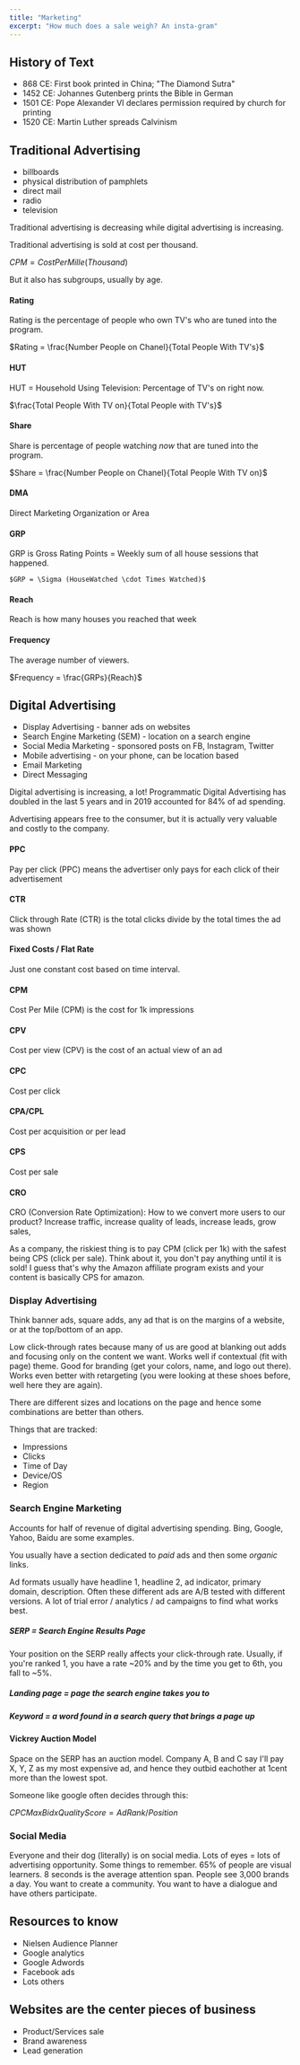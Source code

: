 ```yaml
---
title: "Marketing"
excerpt: "How much does a sale weigh? An insta-gram"
---
```




## History of Text
- 868 CE: First book printed in China; "The Diamond Sutra"
- 1452 CE: Johannes Gutenberg prints the Bible in German
- 1501 CE: Pope Alexander VI declares permission required by church for printing
- 1520 CE: Martin Luther spreads Calvinism

## Traditional Advertising
  - billboards
  - physical distribution of pamphlets
  - direct mail
  - radio
  - television

  Traditional advertising is decreasing while digital advertising is increasing.

Traditional advertising is sold at cost per thousand.

$CPM = Cost Per Mille (Thousand)$

But it also has subgroups, usually by age.

#### Rating
Rating is the percentage of people who own TV's who are tuned into the program.

$Rating = \frac{Number People on Chanel}{Total People With TV's}$

#### HUT
HUT = Household Using Television: Percentage of TV's on right now.

$\frac{Total People With TV on}{Total People with TV's}$

#### Share
Share is percentage of people watching *now* that are tuned into the program.

$Share = \frac{Number People on Chanel}{Total People With TV on}$


#### DMA
Direct Marketing Organization or Area

#### GRP
GRP is Gross Rating Points = Weekly sum of all house sessions that happened.

    $GRP = \Sigma (HouseWatched \cdot Times Watched)$

#### Reach
Reach is how many houses you reached that week

#### Frequency
The average number of viewers.

$Frequency = \frac{GRPs}{Reach}$

## Digital Advertising
- Display Advertising - banner ads on websites
- Search Engine Marketing (SEM) - location on a search engine
- Social Media Marketing - sponsored posts on FB, Instagram, Twitter
- Mobile advertising - on your phone, can be location based
- Email Marketing
- Direct Messaging

Digital advertising is increasing, a lot! Programmatic Digital Advertising has doubled in the last 5 years and in 2019 accounted for 84% of ad spending.

Advertising appears free to the consumer, but it is actually very valuable and costly to the company.

#### PPC
Pay per click (PPC) means the advertiser only pays for each click of their advertisement

#### CTR
Click through Rate (CTR) is the total clicks divide by the total times the ad was shown

#### Fixed Costs / Flat Rate
Just one constant cost based on time interval.

#### CPM
Cost Per Mile (CPM) is the cost for 1k impressions

#### CPV
Cost per view (CPV) is the cost of an actual view of an ad

#### CPC
Cost per click

#### CPA/CPL
Cost per acquisition or per lead

#### CPS
Cost per sale

#### CRO
CRO (Conversion Rate Optimization): How to we convert more users to our product? Increase traffic, increase quality of leads, increase leads, grow sales, 


As a company, the riskiest thing is to pay CPM (click per 1k) with the safest being CPS (click per sale). Think about it, you don't pay anything until it is sold! I guess that's why the Amazon affiliate program exists and your content is basically CPS for amazon.

### Display Advertising
Think banner ads, square adds, any ad that is on the margins of a website, or at the top/bottom of an app.

Low click-through rates because many of us are good at blanking out adds and focusing only on the content we want. Works well if contextual (fit with page) theme. Good for branding (get your colors, name, and logo out there). Works even better with retargeting (you were looking at these shoes before, well here they are again).

There are different sizes and locations on the page and hence some combinations are better than others.

Things that are tracked:
- Impressions
- Clicks
- Time of Day
- Device/OS
- Region


### Search Engine Marketing
Accounts for half of revenue of digital advertising spending. Bing, Google, Yahoo, Baidu are some examples.

You usually have a section dedicated to *paid* ads and then some *organic* links.

Ad formats usually have headline 1, headline 2, ad indicator, primary domain, description. Often these different ads are A/B tested with different versions. A lot of trial error / analytics / ad campaigns to find what works best.  

##### SERP = Search Engine Results Page
Your position on the SERP really affects your click-through rate. Usually, if you're ranked 1, you have a rate ~20% and by the time you get to 6th, you fall to ~5%.

##### Landing page = page the search engine takes you to

##### Keyword = a word found in a search query that brings a page up

#### Vickrey Auction Model
Space on the SERP has an auction model. Company A, B and C say I'll pay X, Y, Z as my most expensive ad, and hence they outbid eachother at 1cent more than the lowest spot.

Someone like google often decides through this:

$CPC MaxBid x Quality Score = AdRank/Position$


### Social Media
Everyone and their dog (literally) is on social media. Lots of eyes = lots of advertising opportunity. Some things to remember. 65% of people are visual learners. 8 seconds is the average attention span. People see 3,000 brands a day. You want to create a community. You want to have a dialogue and have others participate.

## Resources to know
- Nielsen Audience Planner
- Google analytics
- Google Adwords
- Facebook ads
- Lots others

## Websites are the center pieces of business
- Product/Services sale
- Brand awareness
- Lead generation
